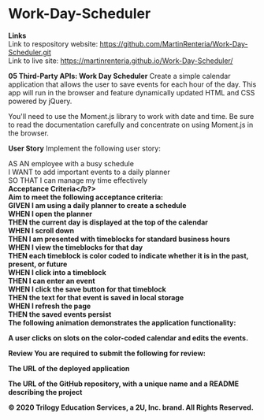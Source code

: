 # Work-Day-Scheduler

<b>Links</b>
<br>
Link to respository website: https://github.com/MartinRenteria/Work-Day-Scheduler.git
<br>
Link to live site: https://martinrenteria.github.io/Work-Day-Scheduler/

<b>05 Third-Party APIs: Work Day Scheduler</b>
Create a simple calendar application that allows the user to save events for each hour of the day. This app will run in the browser and feature dynamically updated HTML and CSS powered by jQuery.

You'll need to use the Moment.js library to work with date and time. Be sure to read the documentation carefully and concentrate on using Moment.js in the browser.

<b>User Story</b>
Implement the following user story:

AS AN employee with a busy schedule
<br>
I WANT to add important events to a daily planner
<br>
SO THAT I can manage my time effectively
<br>
<b>Acceptance Criteria</b?>
<br>
Aim to meet the following acceptance criteria:
<br>
GIVEN I am using a daily planner to create a schedule
<br>
WHEN I open the planner
<br>
THEN the current day is displayed at the top of the calendar
<br>
WHEN I scroll down
<br>
THEN I am presented with timeblocks for standard business hours
<br>
WHEN I view the timeblocks for that day
<br>
THEN each timeblock is color coded to indicate whether it is in the past, present, or future
<br>
WHEN I click into a timeblock
<br>
THEN I can enter an event
<br>
WHEN I click the save button for that timeblock
<br>
THEN the text for that event is saved in local storage
<br>
WHEN I refresh the page
<br>
THEN the saved events persist
<br>
The following animation demonstrates the application functionality:

A user clicks on slots on the color-coded calendar and edits the events.

Review
You are required to submit the following for review:

The URL of the deployed application

The URL of the GitHub repository, with a unique name and a README describing the project

© 2020 Trilogy Education Services, a 2U, Inc. brand. All Rights Reserved.